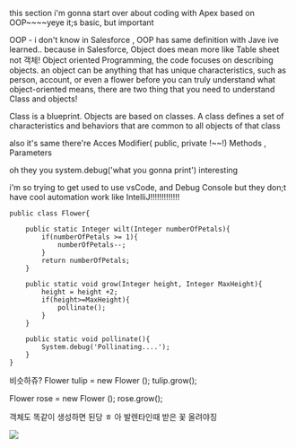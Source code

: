 this section i'm gonna start over about coding with Apex based on OOP~~~~yeye it;s basic, but important

OOP - 
i don't know in Salesforce , OOP has same definition with Jave ive learned..
because in Salesforce, Object does mean more like Table sheet not 객체!
Object oriented Programming, the code focuses on describing objects. 
an object can be anything that has unique characteristics, such as person, account, or even a flower
before you can truly understand what object-oriented means, there are two thing that you need to understand
Class and objects!

Class is a blueprint. Objects are based on classes. A class defines a set of characteristics and behaviors that are common to all objects of that class

also it's same
there're
Acces Modifier( public, private !~~!) Methods , Parameters 

oh they you system.debug('what you gonna print') interesting

i'm so trying to get used to use vsCode, and Debug Console but they don;t have cool automation work like IntelliJ!!!!!!!!!!!!!

```
public class Flower{
    
    public static Integer wilt(Integer numberOfPetals){
        if(numberOfPetals >= 1){
            numberOfPetals--;
        }
        return numberOfPetals;
    }
    
    public static void grow(Integer height, Integer MaxHeight){
        height = height +2;
        if(height>=MaxHeight){
            pollinate();
        }
    }
    
    public static void pollinate(){
        System.debug('Pollinating....');
    }
}
```
비슷하쥬?
Flower tulip = new Flower ();
tulip.grow();

Flower rose = new Flower ();
rose.grow();

객체도 똑같이 생성하면 된당 ㅎ
아 발렌타인때 받은 꽃 올려야징

<img src="https://user-images.githubusercontent.com/80088918/154083194-899f69d8-072c-48c7-830d-2c9ad73fa181.png">
